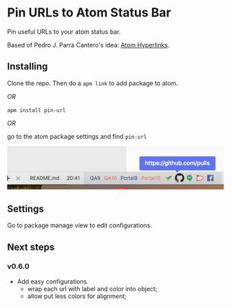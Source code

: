# Pin URLs to Atom Status Bar
Pin useful URLs to your atom status bar.

Based of Pedro J. Parra Cantero's idea: [Atom Hyperlinks](https://github.com/pedroparra/atom-hyperlinks).

## Installing
Clone the repo. Then do a `apm link` to add package to atom.

*OR*

`apm install pin-url`

*OR*

go to the atom package settings and find `pin-url`

![alt text](pin-url-to-atom.png)

## Settings
Go to package manage view to edit configurations.

## Next steps

### v0.6.0
- Add easy configurations.
  - wrap each url with label and color into object;
  - allow put less colors for alignment;
